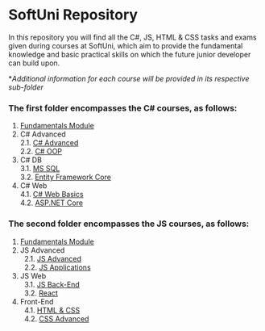 # SoftUni Repository

In this repository you will find all the C#, JS, HTML & CSS tasks and exams given during courses at SoftUni, which aim to provide the fundamental knowledge and basic practical skills on which the future junior developer can build upon.   


**Additional information for each course will be provided in its respective sub-folder*  


### The first folder encompasses the C# courses, as follows:
1. [Fundamentals Module](https://github.com/Tony-Ivanova/SoftUni/tree/main/C%23%20Courses/01.%20Fundamentals%20Module)
2. C# Advanced  
     2.1. [C# Advanced](https://github.com/Tony-Ivanova/SoftUni/tree/main/C%23%20Courses/02.01.%20C%23%20Advanced)  
     2.2. [C# OOP](https://github.com/Tony-Ivanova/SoftUni/tree/main/C%23%20Courses/02.02.%20C%23%20OOP)  
3. C# DB  
     3.1. [MS SQL](https://github.com/Tony-Ivanova/SoftUni/tree/main/C%23%20Courses/03.01.%20MS%20SQL)  
     3.2. [Entity Framework Core](https://github.com/Tony-Ivanova/SoftUni/tree/main/C%23%20Courses/03.02.%20Entity%20Framework%20Core)  
4. C# Web  
     4.1. [C# Web Basics](https://github.com/Tony-Ivanova/SoftUni/tree/main/C%23%20Courses/04.01.%20C%23%20Web%20Basics)  
     4.2. [ASP.NET Core](https://github.com/Tony-Ivanova/SoftUni/tree/main/C%23%20Courses/04.02.%20ASP.NET%20Core)  

  
### The second folder encompasses the JS courses, as follows:
1. [Fundamentals Module](https://github.com/Tony-Ivanova/SoftUni/tree/main/JS%20Courses/01.%20Fundamentals%20Module)  
2. JS Advanced  
&nbsp;&nbsp;2.1. [JS Advanced](https://github.com/Tony-Ivanova/SoftUni/tree/main/JS%20Courses/02.01.%20JS%20Advanced)    
&nbsp;&nbsp;2.2. [JS Applications](https://github.com/Tony-Ivanova/SoftUni/tree/main/JS%20Courses/02.02.%20JS%20Applications)    
3. JS Web  
&nbsp;&nbsp;3.1. [JS Back-End](https://github.com/Tony-Ivanova/SoftUni/tree/main/JS%20Courses/03.01.%20Js%20Back-End)    
&nbsp;&nbsp;3.2. [React](https://github.com/Tony-Ivanova/SoftUni/tree/main/JS%20Courses/03.02.%20React)    
4. Front-End  
&nbsp;&nbsp;4.1. [HTML & CSS](https://github.com/Tony-Ivanova/SoftUni/tree/main/JS%20Courses/04.01.%20HTML%20%26%20CSS)    
&nbsp;&nbsp;4.2. [CSS Advanced](https://github.com/Tony-Ivanova/SoftUni/tree/main/JS%20Courses/04.02.%20CSS%20Advanced)  
    
